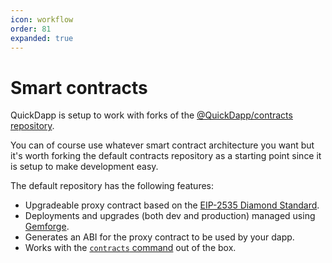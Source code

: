 ```yaml
---
icon: workflow
order: 81
expanded: true
---
```


# Smart contracts

QuickDapp is setup to work with forks of the [@QuickDapp/contracts repository](https://github.com/quickDapp/contracts).

You can of course use whatever smart contract architecture you want but it's worth forking the default contracts repository as a starting point since it is setup to make development easy.

The default repository has the following features:

* Upgradeable proxy contract based on the [EIP-2535 Diamond Standard](https://www.quicknode.com/guides/ethereum-development/smart-contracts/the-diamond-standard-eip-2535-explained-part-1).
* Deployments and upgrades (both dev and production) managed using [Gemforge](http://gemforge.xyz).
* Generates an ABI for the proxy contract to be used by your dapp.
* Works with the [`contracts` command](../command-line/contracts.md) out of the box.




